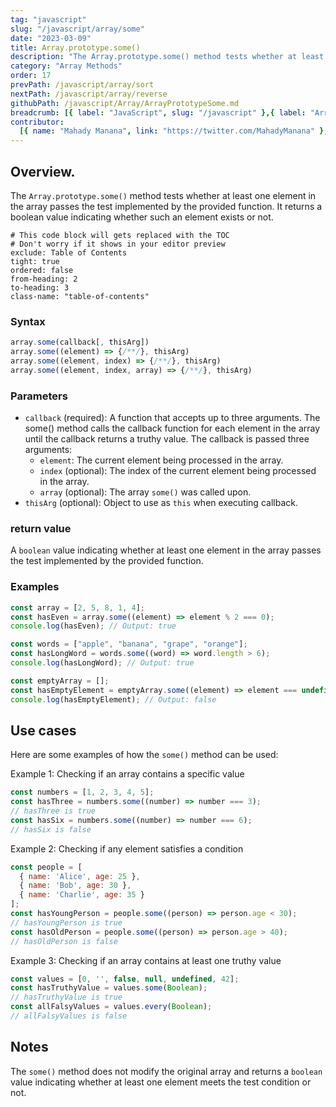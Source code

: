 ```yaml
---
tag: "javascript"
slug: "/javascript/array/some"
date: "2023-03-09"
title: Array.prototype.some()
description: "The Array.prototype.some() method tests whether at least one element in the array passes the test implemented by the provided function."
category: "Array Methods"
order: 17
prevPath: /javascript/array/sort
nextPath: /javascript/array/reverse
githubPath: /javascript/Array/ArrayPrototypeSome.md
breadcrumb: [{ label: "JavaScript", slug: "/javascript" },{ label: "Array Methods", slug: "/javascript/array" }]
contributor:
  [{ name: "Mahady Manana", link: "https://twitter.com/MahadyManana" }, { name: "Haja", link: "https://twitter.com/Haja261M" }]
---
```


## Overview.

The `Array.prototype.some()` method tests whether at least one element in the array passes the test implemented by the provided function. It returns a boolean value indicating whether such an element exists or not.


```toc
# This code block will gets replaced with the TOC
# Don't worry if it shows in your editor preview
exclude: Table of Contents
tight: true
ordered: false
from-heading: 2
to-heading: 3
class-name: "table-of-contents"
```

### Syntax

```javascript
array.some(callback[, thisArg])
array.some((element) => {/**/}, thisArg)
array.some((element, index) => {/**/}, thisArg)
array.some((element, index, array) => {/**/}, thisArg)
```

### Parameters

- `callback` (required): A function that accepts up to three arguments. The some() method calls the callback function for each element in the array until the callback returns a truthy value. The callback is passed three arguments:
  - `element`: The current element being processed in the array.
  - `index` (optional): The index of the current element being processed in the array.
  - `array` (optional): The array `some()` was called upon.
- `thisArg` (optional): Object to use as `this` when executing callback.

### return value

A `boolean` value indicating whether at least one element in the array passes the test implemented by the provided function.

### Examples

```javascript
const array = [2, 5, 8, 1, 4];
const hasEven = array.some((element) => element % 2 === 0);
console.log(hasEven); // Output: true

const words = ["apple", "banana", "grape", "orange"];
const hasLongWord = words.some((word) => word.length > 6);
console.log(hasLongWord); // Output: true

const emptyArray = [];
const hasEmptyElement = emptyArray.some((element) => element === undefined);
console.log(hasEmptyElement); // Output: false
```
## Use cases

Here are some examples of how the `some()` method can be used:

Example 1: Checking if an array contains a specific value

```javascript
const numbers = [1, 2, 3, 4, 5];
const hasThree = numbers.some((number) => number === 3);
// hasThree is true
const hasSix = numbers.some((number) => number === 6);
// hasSix is false
```

Example 2: Checking if any element satisfies a condition

```javascript
const people = [
  { name: 'Alice', age: 25 },
  { name: 'Bob', age: 30 },
  { name: 'Charlie', age: 35 }
];
const hasYoungPerson = people.some((person) => person.age < 30);
// hasYoungPerson is true
const hasOldPerson = people.some((person) => person.age > 40);
// hasOldPerson is false
```

Example 3: Checking if an array contains at least one truthy value

```javascript
const values = [0, '', false, null, undefined, 42];
const hasTruthyValue = values.some(Boolean);
// hasTruthyValue is true
const allFalsyValues = values.every(Boolean);
// allFalsyValues is false
```

## Notes

The `some()` method does not modify the original array and returns a `boolean` value indicating whether at least one element meets the test condition or not.
